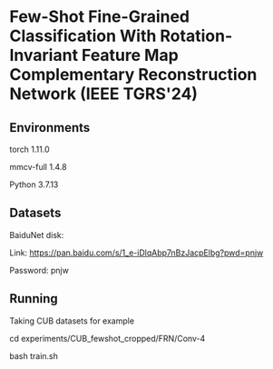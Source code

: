# Few-Shot Fine-Grained Classification With Rotation-Invariant Feature Map Complementary Reconstruction Network (IEEE TGRS'24)

## Environments
torch 1.11.0

mmcv-full 1.4.8

Python 3.7.13



## Datasets
BaiduNet disk: 

Link: https://pan.baidu.com/s/1_e-iDlqAbp7nBzJacpElbg?pwd=pnjw 

Password: pnjw 



## Running
Taking CUB datasets for example

cd experiments/CUB_fewshot_cropped/FRN/Conv-4

bash train.sh


